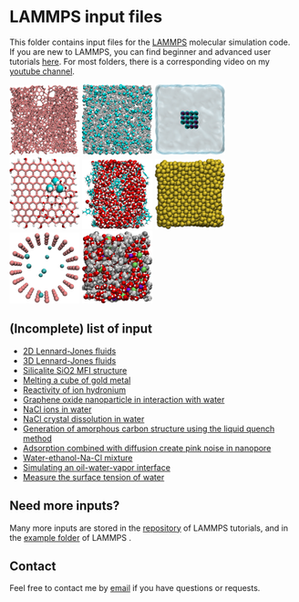 # LAMMPS input files

This folder contains input files for the [LAMMPS](https://www.lammps.org/) molecular simulation code.
If you are new to LAMMPS, you can find beginner and advanced user tutorials [here](https://lammpstutorials.github.io/).
For most folders, there is a corresponding video on my [youtube channel](https://www.youtube.com/channel/UCLmK_9wpyLVpcP7BPgN6BIw). 

<p float="left">
    <a href="amorphous-carbon/"><img src="amorphous-carbon/amorphous-carbon.png" width="24.5%" /></a>
  <a href="3D-lennard-jones-fluid/"><img src="3D-lennard-jones-fluid/LJ.png" width="24.5%" /></a>
  <a href="salt-dissolution-water/"><img src="salt-dissolution-water/salt-dissolution.png" width="24.5%" /></a>
  <a href="GO-nanoparticle/"><img src="GO-nanoparticle/GO-nanoparticle.png" width="24.5%" /></a>
  <a href="water-toluene-interface/"><img src="water-toluene-interface/water-toluene.png" width="24.5%" /></a>
  <a href="melting-gold/"><img src="melting-gold/gold-melting.png" width="24.5%" /></a>
  <a href="reversibly-adsorbing-particles/"><img src="reversibly-adsorbing-particles/reversible-adsorbing-particles.png" width="24.5%" /></a>
  <a href="water-ethanol/"><img src="water-ethanol/water-ethanol.png" width="24.5%" /></a>
</p>

## (Incomplete) list of input

* [2D Lennard-Jones fluids](2D-lennard-jones-fluid/)
* [3D Lennard-Jones fluids](3D-lennard-jones-fluid/)
* [Silicalite SiO2 MFI structure](bulk-silicalite/)
* [Melting a cube of gold metal](melting-gold/)
* [Reactivity of ion hydronium](illustration-ion-hydronium/)
* [Graphene oxide nanoparticle in interaction with water](GO-nanoparticle/)
* [NaCl ions in water](nacl-solution/)
* [NaCl crystal dissolution in water](salt-dissolution-water/)
* [Generation of amorphous carbon structure using the liquid quench method](amorphous-carbon/)
* [Adsorption combined with diffusion create pink noise in nanopore](reversibly-adsorbing-particles/)
* [Water-ethanol-Na-Cl mixture](water-ethanol/)
* [Simulating an oil-water-vapor interface](water-toluene-interface/)
* [Measure the surface tension of water](water-vapour/)

## Need more inputs?

Many more inputs are stored
in the [repository](https://github.com/lammpstutorials/lammpstutorials.github.io) of LAMMPS tutorials,
and in the [example folder](https://github.com/lammps/lammps/tree/develop/examples) of LAMMPS .

## Contact 

Feel free to contact me by [email](https://simongravelle.github.io/) if you have questions or requests.
